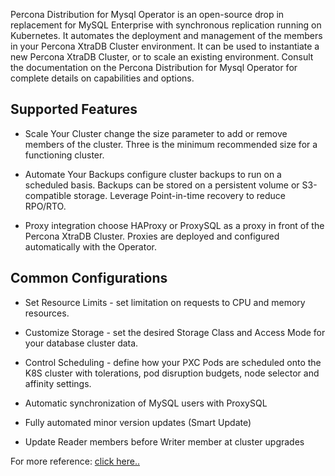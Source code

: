 Percona Distribution for Mysql Operator is an open-source drop in replacement for MySQL Enterprise with synchronous replication running on Kubernetes. It automates the deployment and management of the members in your Percona XtraDB Cluster environment. It can be used to instantiate a new Percona XtraDB Cluster, or to scale an existing environment. Consult the documentation on the Percona Distribution for Mysql Operator for complete details on capabilities and options.

## Supported Features

- Scale Your Cluster change the size parameter to add or remove members of the cluster. Three is the minimum recommended size for a functioning cluster.

- Automate Your Backups configure cluster backups to run on a scheduled basis. Backups can be stored on a persistent volume or S3-compatible storage. Leverage Point-in-time recovery to reduce RPO/RTO.

- Proxy integration choose HAProxy or ProxySQL as a proxy in front of the Percona XtraDB Cluster. Proxies are deployed and configured automatically with the Operator.

## Common Configurations

- Set Resource Limits - set limitation on requests to CPU and memory resources.

- Customize Storage - set the desired Storage Class and Access Mode for your database cluster data.

- Control Scheduling - define how your PXC Pods are scheduled onto the K8S cluster with tolerations, pod disruption budgets, node selector and affinity settings.

- Automatic synchronization of MySQL users with ProxySQL

- Fully automated minor version updates (Smart Update)

- Update Reader members before Writer member at cluster upgrades

For more reference: [click here..](https://operatorhub.io/operator/percona-xtradb-cluster-operator#:~:text=Percona%20Distribution%20for%20Mysql%20Operator%20is%20an%20open%2Dsource%20drop,your%20Percona%20XtraDB%20Cluster%20environment.)